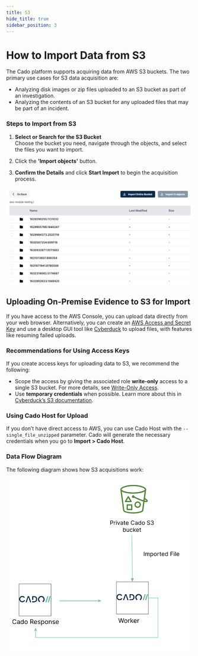 ```yaml
---
title: S3
hide_title: true
sidebar_position: 3
---
```


# How to Import Data from S3

The Cado platform supports acquiring data from AWS S3 buckets. The two primary use cases for S3 data acquisition are:

- Analyzing disk images or zip files uploaded to an S3 bucket as part of an investigation.
- Analyzing the contents of an S3 bucket for any uploaded files that may be part of an incident.

### Steps to Import from S3

1. **Select or Search for the S3 Bucket**  
   Choose the bucket you need, navigate through the objects, and select the files you want to import.
   
2. Click the **'Import objects'** button.

3. **Confirm the Details** and click **Start Import** to begin the acquisition process.

![Import S3 Bucket](/img/aws-s3.png)

## Uploading On-Premise Evidence to S3 for Import

If you have access to the AWS Console, you can upload data directly from your web browser. Alternatively, you can create an [AWS Access and Secret Key](https://aws.amazon.com/blogs/security/wheres-my-secret-access-key/) and use a desktop GUI tool like [Cyberduck](https://cyberduck.io/) to upload files, with features like resuming failed uploads.

### Recommendations for Using Access Keys

If you create access keys for uploading data to S3, we recommend the following:

- Scope the access by giving the associated role **write-only** access to a single S3 bucket. For more details, see [Write-Only Access](https://stackoverflow.com/questions/15076645/amazon-s3-write-only-access).
- Use **temporary credentials** when possible. Learn more about this in [Cyberduck’s S3 documentation](https://docs.cyberduck.io/protocols/s3/).

### Using Cado Host for Upload

If you don’t have direct access to AWS, you can use Cado Host with the `--single_file_unzipped` parameter. Cado will generate the necessary credentials when you go to **Import > Cado Host**.

### Data Flow Diagram

The following diagram shows how S3 acquisitions work:

![S3 Data Flow](/img/s3-imports.png)